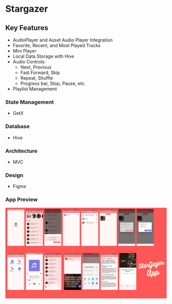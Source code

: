 # Stargazer

## Key Features

- AudioPlayer and Asset Audio Player Integration
- Favorite, Recent, and Most Played Tracks
- Mini Player 
- Local Data Storage with Hive 
- Audio Controls:
  - Next, Previous
  - Fast Forward, Skip
  - Repeat, Shuffle
  - Progress bar, Stop, Pause, etc.
- Playlist Management

### State Management

- GetX

### Database

- Hive

### Architecture

- MVC

### Design

- Figma

### App Preview

![App UI](/stargazer-poster.png)




